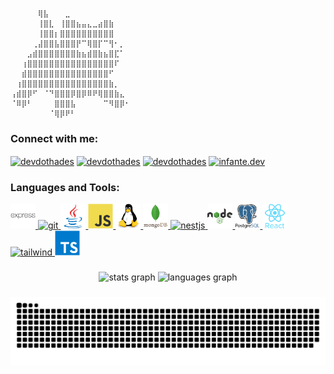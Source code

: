 ```
⠀⠀⠀⠀⠀⢿⣧⠀⠀⠀⣀
⠀⠀⠀⠀⠀⢸⣿⣇⠀⢸⣿⣿⣦⣤⣄⣀⣴⣿⣷⠀⠀⠀
⠀⠀⠀⠀⠀⢸⣿⣿⡆⣿⣿⣿⣿⣿⣿⣿⣿⣿⣿⠀⠀⠀
⠀⠀⠀⠀⢀⣼⣿⣿⣧⣿⣿⣿⡟⠉⢿⣿⡏⠉⢻⠂⡀⠀
⠀⠀⠀⣠⣾⣿⣿⣿⣿⣿⣿⣿⣷⣦⣾⣿⣷⣦⣿⣏⠁⠀
⠀⠀⢰⣿⣿⣿⣿⣿⣿⣿⣿⣿⣿⣿⣿⣿⣿⣿⣿⠏⠀⠀
⠀⠀⣾⣿⣿⣿⣿⣿⣿⣿⣿⣿⣿⣿⣿⣿⣿⣿⠋⠀⠀⠀
⠀⢰⣿⣿⣿⣿⣿⣿⣿⣿⣿⣿⣿⣿⣿⣿⣿⣿⣷⡀⠀⠀
⢠⣾⣿⡿⠋⠀⠈⠙⣿⣿⣿⡿⣿⡿⠿⠟⢿⣿⣿⣷⣄⠀
⠈⠿⡿⠃⠀⠀⠀⠀⣿⣿⣿⣧⠀⠀⠀⠀⠀⠉⠻⣿⡿⠂
⠀⠀⠀⠀⠀⠀⠀⠈⢿⡿⠟⠃⠀

```

<h3 align="left">Connect with me:</h3>
<p align="left">
<a href="https://linkedin.com/in/devdothades" target="blank"><img align="center" src="https://img.shields.io/badge/LinkedIn-0077B5?style=for-the-badge&logo=linkedin&logoColor=white" alt="devdothades"  /></a>
<a href="https://fb.com/devdothades" target="blank"><img align="center" src="https://img.shields.io/badge/Facebook-1877F2?style=for-the-badge&logo=facebook&logoColor=white" alt="devdothades"  /></a>
<a href="https://github.com/devdothades" target="blank"><img align="center" src="    https://img.shields.io/badge/GitHub-100000?style=for-the-badge&logo=github&logoColor=white" alt="devdothades"  /></a>
<a href="https://instagram.com/infante.dev" target="blank"><img align="center" src="https://img.shields.io/badge/Instagram-E4405F?style=for-the-badge&logo=instagram&logoColor=white" alt="infante.dev"/></a>
</p>

<h3 align="left">Languages and Tools:</h3>
<p align="left"> <a href="https://expressjs.com" target="_blank" rel="noreferrer"> <img src="https://raw.githubusercontent.com/devicons/devicon/master/icons/express/express-original-wordmark.svg" alt="express" width="40" height="40"/> </a> <a href="https://git-scm.com/" target="_blank" rel="noreferrer"> <img src="https://www.vectorlogo.zone/logos/git-scm/git-scm-icon.svg" alt="git" width="40" height="40"/> </a> <a href="https://www.java.com" target="_blank" rel="noreferrer"> <img src="https://raw.githubusercontent.com/devicons/devicon/master/icons/java/java-original.svg" alt="java" width="40" height="40"/> </a> <a href="https://developer.mozilla.org/en-US/docs/Web/JavaScript" target="_blank" rel="noreferrer"> <img src="https://raw.githubusercontent.com/devicons/devicon/master/icons/javascript/javascript-original.svg" alt="javascript" width="40" height="40"/> </a> <a href="https://www.linux.org/" target="_blank" rel="noreferrer"> <img src="https://raw.githubusercontent.com/devicons/devicon/master/icons/linux/linux-original.svg" alt="linux" width="40" height="40"/> </a> <a href="https://www.mongodb.com/" target="_blank" rel="noreferrer"> <img src="https://raw.githubusercontent.com/devicons/devicon/master/icons/mongodb/mongodb-original-wordmark.svg" alt="mongodb" width="40" height="40"/> </a> <a href="https://nestjs.com/" target="_blank" rel="noreferrer"> <img src="https://static-00.iconduck.com/assets.00/nestjs-icon-2048x2040-3rrvcej8.png" alt="nestjs" width="40" height="40"/> </a> <a href="https://nodejs.org" target="_blank" rel="noreferrer"> <img src="https://raw.githubusercontent.com/devicons/devicon/master/icons/nodejs/nodejs-original-wordmark.svg" alt="nodejs" width="40" height="40"/> </a> <a href="https://www.postgresql.org" target="_blank" rel="noreferrer"> <img src="https://raw.githubusercontent.com/devicons/devicon/master/icons/postgresql/postgresql-original-wordmark.svg" alt="postgresql" width="40" height="40"/> </a> <a href="https://reactjs.org/" target="_blank" rel="noreferrer"> <img src="https://raw.githubusercontent.com/devicons/devicon/master/icons/react/react-original-wordmark.svg" alt="react" width="40" height="40"/> </a> <a href="https://tailwindcss.com/" target="_blank" rel="noreferrer"> <img src="https://www.vectorlogo.zone/logos/tailwindcss/tailwindcss-icon.svg" alt="tailwind" width="40" height="40"/> </a> <a href="https://www.typescriptlang.org/" target="_blank" rel="noreferrer"> <img src="https://raw.githubusercontent.com/devicons/devicon/master/icons/typescript/typescript-original.svg" alt="typescript" width="40" height="40"/> </a> </p>

###

<div align="center">
  <img src="https://github-readme-stats.vercel.app/api?username=devdothades&hide_title=false&hide_rank=false&show_icons=true&include_all_commits=true&count_private=true&disable_animations=false&theme=dracula&locale=en&hide_border=false" height="150" alt="stats graph"  />
  <img src="https://github-readme-stats.vercel.app/api/top-langs?username=devdothades&locale=en&hide_title=false&layout=compact&card_width=320&langs_count=5&theme=dracula&hide_border=false" height="150" alt="languages graph"  />
</div>

###
###

<img src="https://raw.githubusercontent.com/devdothades/devdothades/output/snake.svg" alt="Snake animation" />

###
